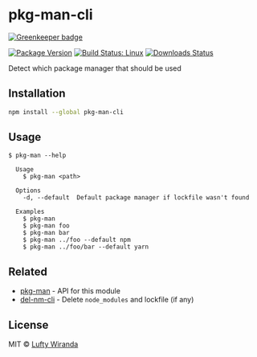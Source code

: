 # pkg-man-cli

[![Greenkeeper badge](https://badges.greenkeeper.io/luftywiranda13/pkg-man-cli.svg)](https://greenkeeper.io/)

[![Package Version](https://img.shields.io/npm/v/pkg-man-cli.svg)](https://www.npmjs.com/package/pkg-man-cli)
[![Build Status: Linux](https://img.shields.io/travis/luftywiranda13/pkg-man-cli/master.svg)](https://travis-ci.org/luftywiranda13/pkg-man-cli)
[![Downloads Status](https://img.shields.io/npm/dm/pkg-man-cli.svg)](https://npm-stat.com/charts.html?package=pkg-man-cli&from=2016-04-01)

Detect which package manager that should be used

## Installation

```sh
npm install --global pkg-man-cli
```

## Usage

```
$ pkg-man --help

  Usage
    $ pkg-man <path>

  Options
    -d, --default  Default package manager if lockfile wasn't found

  Examples
    $ pkg-man
    $ pkg-man foo
    $ pkg-man bar
    $ pkg-man ../foo --default npm
    $ pkg-man ../foo/bar --default yarn
```

## Related

- [pkg-man](https://github.com/luftywiranda13/pkg-man) - API for this module
- [del-nm-cli](https://github.com/luftywiranda13/del-nm-cli) - Delete `node_modules` and lockfile (if any)

## License

MIT &copy; [Lufty Wiranda](https://instagram.com/luftywiranda13)
